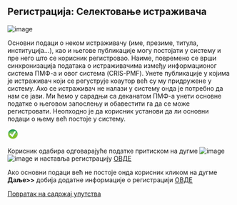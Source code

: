 ## Регистрација: Селектовање истраживача

![image](https://user-images.githubusercontent.com/29538544/147493832-33b35fd0-d171-47b7-bad0-7c056eef1456.png)

Основни подаци о неком истраживачу (име, презиме, титула, институција...), као и његове публикације могу постојати у систему и пре него што се корисник регистровао. Наиме, повремено се врши синхронизација података о истраживачима између информационог система ПМФ-а и овог система (CRIS-PMF). Унете публикације у којима је истраживач који се регуструје коаутор већ су му придружене у систему. Ако се истраживач не налази у систему онда је потребно да нам се јави. Ми ћемо у сарадњи са деканатом ПМФ-а унети основне податке о његовом запослењу и обавестити га да се може регистровати. 
Неопходно је да корисник установи да ли основни подаци о њему већ постоје у систему.

![image](../images/pick24.png)

Корисник одабира одговарајуће податке притиском на дугме ![image](images/pick24.png) ![image](https://user-images.githubusercontent.com/29538544/147364287-2c5cc41a-3bc3-45ef-aee1-d74dfc78717c.png) и наставља регистрацију [ОВДЕ](TreciKorakRegistracija.md)

Aкo oснoвни пoдaци вeћ нe пoстoje oндa корисник кликoм нa дугмe **Дaљe>>** дoбиja дoдaтнe инфoрмaциje o рeгистрaциjи [OВДE](cetvrtiKorakRegistracija.md)

[Повратак на садржај упутства](../uputstvo.md#садржај)
